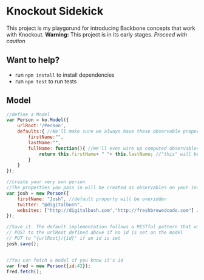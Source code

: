 Knockout Sidekick
=================

This project is my playgorund for introducing Backbone concepts that work with Knockout. 
**Warning:** This project is in its early stages. *Proceed with caution*

Want to help?
-------------
* run `npm install` to install dependencies
* run `npm test` to run tests


Model
-----

```javascript
//define a Model
var Person = ko.Model({
	urlRoot:'/Person',
	defaults:{ //We'll make sure we always have these observable properties on the model
		firstName:"", 
		lastName:"",
		fullName: function(){ //We'll even wire up computed observables for you
			return this.firstName+ " "+ this.lastName; //"this" will be your model instance
		} 
	}
});

//create your very own person
//The properties you pass in will be created as observables on your instance
var josh = new Person({
	firstName: "Josh", //default property will be overidden
	twitter: "@digitalbush",
	websites: ["http://digitalbush.com","http://freshbrewedcode.com"] //Arrays work too!
});

//Save it. The default implementation follows a RESTful pattern that will
// POST to the urlRoot defined above if no id is set on the model
// PUT to "{urlRoot}/{id}" if an id is set
josh.save();


//You can fetch a model if you know it's id
var fred = new Person({id:42});
fred.fetch();

```